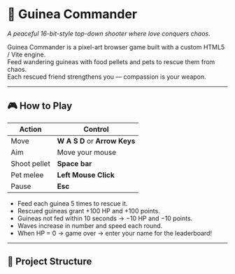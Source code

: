 # 🐹 Guinea Commander

*A peaceful 16-bit-style top-down shooter where love conquers chaos.*

Guinea Commander is a pixel-art browser game built with a custom HTML5 / Vite engine.  
Feed wandering guineas with food pellets and pets to rescue them from chaos.  
Each rescued friend strengthens you — compassion is your weapon.

---

## 🎮 How to Play

| Action | Control |
| ------- | -------- |
| Move | **W A S D** or **Arrow Keys** |
| Aim | Move your mouse |
| Shoot pellet | **Space bar** |
| Pet melee | **Left Mouse Click** |
| Pause | **Esc** |

* Feed each guinea 5 times to rescue it.  
* Rescued guineas grant +100 HP and +100 points.  
* Guineas not fed within 10 seconds → −10 HP and −10 points.  
* Waves increase in number and speed each round.  
* When HP = 0 → game over → enter your name for the leaderboard!  

---

## 🧱 Project Structure


